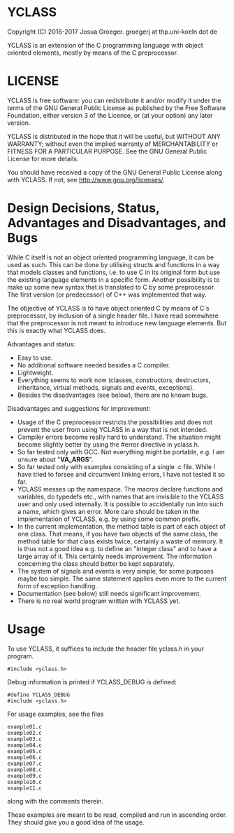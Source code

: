YCLASS
=====================================================================

Copyright (C) 2016-2017 Josua Groeger.
groegerj at thp.uni-koeln dot de

YCLASS is an extension of the C programming language with
object oriented elements, mostly by means of the C preprocessor.

LICENSE
=====================================================================

YCLASS is free software: you can redistribute it and/or modify
it under the terms of the GNU General Public License as published by
the Free Software Foundation, either version 3 of the License, or
(at your option) any later version.

YCLASS is distributed in the hope that it will be useful,
but WITHOUT ANY WARRANTY; without even the implied warranty of
MERCHANTABILITY or FITNESS FOR A PARTICULAR PURPOSE.  See the
GNU General Public License for more details.

You should have received a copy of the GNU General Public License
along with YCLASS.  If not, see <http://www.gnu.org/licenses/>.

Design Decisions, Status, Advantages and Disadvantages, and Bugs
=====================================================================

While C itself is not an object oriented programming language,
it can be used as such. This can be done by utilising structs and
functions in a way that models classes and functions, i.e. to use
C in its original form but use the existing language elements in a
specific form. Another possibility is to make up some new syntax
that is translated to C by some preprocessor.
The first version (or predecessor) of C++ was implemented that way.

The objective of YCLASS is to have object oriented C by means
of C's preprocessor, by inclusion of a single header file.
I have read somewhere that the preprocessor is not meant to introduce
new language elements. But this is exactly what YCLASS does.

Advantages and status:

*  Easy to use.
*  No additional software needed besides a C compiler.
*  Lightweight.
*  Everything seems to work now (classes, constructors, destructors,
   inheritance, virtual methods, signals and events, exceptions).
*  Besides the disadvantages (see below), there are no known bugs.

Disadvantages and suggestions for improvement:

*  Usage of the C preprocessor restricts the possibilities
   and does not prevent the user from using YCLASS in a way
   that is not intended.
*  Compiler errors become really hard to understand.
   The situation might become slightly better by using
   the #error directive in yclass.h.
*  So far tested only with GCC. Not everything might be portable,
   e.g. I am unsure about "__VA_ARGS__".
*  So far tested only with examples consisting of a single .c file.
   While I have tried to forsee and circumvent linking errors,
   I have not tested it so far.
*  YCLASS messes up the namespace. The macros declare functions
   and variables, do typedefs etc., with names that are invisible
   to the YCLASS user and only used internally.
   It is possible to accidentally run into such a name, which
   gives an error. More care should be taken in the implementation
   of YCLASS, e.g. by using some common prefix.
*  In the current implementation, the method table is part of each
   object of one class. That means, if you have two objects of the
   same class, the method table for that class exists twice, certainly
   a waste of memory. It is thus not a good idea e.g. to define an
   "integer class" and to have a large array of it. This certainly needs
   improvement. The information concerning the class should
   better be kept separately.
*  The system of signals and events is very simple, for some purposes
   maybe too simple. The same statement applies even more to the
   current form of exception handling.
*  Documentation (see below) still needs significant improvement.
*  There is no real world program written with YCLASS yet.

Usage
=====================================================================

To use YCLASS, it suffices to include the header file yclass.h
in your program.

    #include <yclass.h>

Debug information is printed if YCLASS_DEBUG is defined:

    #define YCLASS_DEBUG
    #include <yclass.h>

For usage examples, see the files

    example01.c
    example02.c
    example03.c
    example04.c
    example05.c
    example06.c
    example07.c
    example08.c
    example09.c
    example10.c
    example11.c
    
along with the comments therein.

These examples are meant to be read, compiled and run
in ascending order. They should give you a good idea of the usage.

